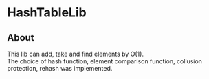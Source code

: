 # HashTableLib
## About
This lib can add, take and find elements by O(1). \
The choice of hash function, element comparison function, collusion protection, rehash was implemented.
